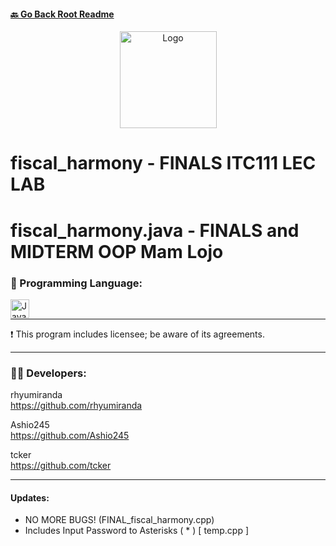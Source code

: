 
#### [🔙 Go Back Root Readme](https://github.com/tcker/Fiscal-Harmony)

<p align="center">
  <img src="https://github.com/tcker/fiscal/asset/raw/main/fiscal_harmony_logo.png" alt="Logo" width="155" height="155">
</p>


# fiscal_harmony - FINALS ITC111 LEC LAB
# fiscal_harmony.java - FINALS and MIDTERM OOP Mam Lojo

### 📍 Programming Language:


 <img align="left" alt="Java" width="30px" style="padding-right:10px;" src="https://cdn.jsdelivr.net/gh/devicons/devicon/icons/cplusplus/cplusplus-plain.svg"/><br>

 ---
 <p>❗ This program includes licensee; be aware of its agreements. </p>
 
 ---

<h3 align="left"> 👨‍💻 Developers:</h3>

rhyumiranda<br>
https://github.com/rhyumiranda

Ashio245<br>
https://github.com/Ashio245

tcker<br>
https://github.com/tcker

---

<h4 align="left"> Updates:</h4>

- NO MORE BUGS! (FINAL_fiscal_harmony.cpp)
- Includes Input Password to Asterisks ( * ) [ temp.cpp ]





  
